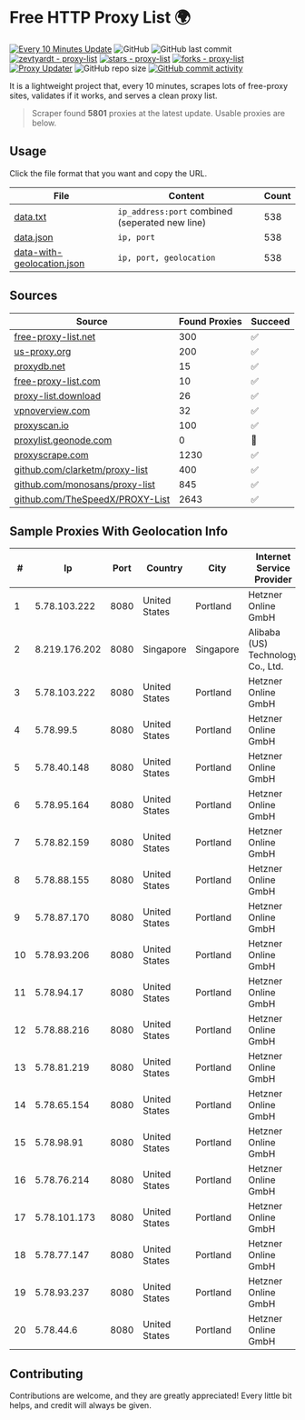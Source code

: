 
# Free HTTP Proxy List 🌍

[![Every 10 Minutes Update](https://github.com/mertguvencli/http-proxy-list/actions/workflows/main.yml/badge.svg?branch=main)](https://github.com/mertguvencli/http-proxy-list/actions/workflows/main.yml)
![GitHub](https://img.shields.io/github/license/mertguvencli/http-proxy-list)
![GitHub last commit](https://img.shields.io/github/last-commit/mertguvencli/http-proxy-list)
[![zevtyardt - proxy-list](https://img.shields.io/static/v1?label=zevtyardt&message=proxy-list&color=blue&logo=github)](https://github.com/zevtyardt/proxy-list "Go to GitHub repo")
[![stars - proxy-list](https://img.shields.io/github/stars/zevtyardt/proxy-list?style=social)](https://github.com/zevtyardt/proxy-list)
[![forks - proxy-list](https://img.shields.io/github/forks/zevtyardt/proxy-list?style=social)](https://github.com/zevtyardt/proxy-list)
[![Proxy Updater](https://github.com/zevtyardt/proxy-list/workflows/Proxy%20Updater/badge.svg)](https://github.com/zevtyardt/proxy-list/actions?query=workflow:"Proxy+Updater")
![GitHub repo size](https://img.shields.io/github/repo-size/zevtyardt/proxy-list)
[![GitHub commit activity](https://img.shields.io/github/commit-activity/m/zevtyardt/proxy-list?logo=commits)](https://github.com/zevtyardt/proxy-list/commits/main)

It is a lightweight project that, every 10 minutes, scrapes lots of free-proxy sites, validates if it works, and serves a clean proxy list.

> Scraper found **5801** proxies at the latest update. Usable proxies are below.

## Usage

Click the file format that you want and copy the URL.

|File|Content|Count|
|----|-------|-----|
|[data.txt](https://raw.githubusercontent.com/mertguvencli/http-proxy-list/main/proxy-list/data.txt)|`ip_address:port` combined (seperated new line)|538|
|[data.json](https://raw.githubusercontent.com/mertguvencli/http-proxy-list/main/proxy-list/data.json)|`ip, port`|538|
|[data-with-geolocation.json](https://raw.githubusercontent.com/mertguvencli/http-proxy-list/main/proxy-list/data-with-geolocation.json)|`ip, port, geolocation`|538|

## Sources

|Source|Found Proxies|Succeed|
|------|-------------|-------|
|[free-proxy-list.net](https://free-proxy-list.net)|300|✅|
|[us-proxy.org](https://www.us-proxy.org)|200|✅|
|[proxydb.net](http://proxydb.net)|15|✅|
|[free-proxy-list.com](https://free-proxy-list.com/?page=&port=&type%5B%5D=http&type%5B%5D=https&up_time=0&search=Search)|10|✅|
|[proxy-list.download](https://www.proxy-list.download/HTTP)|26|✅|
|[vpnoverview.com](https://vpnoverview.com/privacy/anonymous-browsing/free-proxy-servers)|32|✅|
|[proxyscan.io](https://www.proxyscan.io)|100|✅|
|[proxylist.geonode.com](https://proxylist.geonode.com/api/proxy-list?limit=300&page=1&sort_by=lastChecked&sort_type=desc&protocols=http,https)|0|🚫|
|[proxyscrape.com](https://api.proxyscrape.com/v2/?request=displayproxies&protocol=http&timeout=10000&country=all&ssl=all&anonymity=all)|1230|✅|
|[github.com/clarketm/proxy-list](https://raw.githubusercontent.com/clarketm/proxy-list/master/proxy-list-raw.txt)|400|✅|
|[github.com/monosans/proxy-list](https://raw.githubusercontent.com/monosans/proxy-list/main/proxies/http.txt)|845|✅|
|[github.com/TheSpeedX/PROXY-List](https://raw.githubusercontent.com/TheSpeedX/PROXY-List/master/http.txt)|2643|✅|


## Sample Proxies With Geolocation Info

|#|Ip|Port|Country|City|Internet Service Provider|
|-|--|----|-------|----|-------------------------|
|1|5.78.103.222|8080|United States|Portland|Hetzner Online GmbH|
|2|8.219.176.202|8080|Singapore|Singapore|Alibaba (US) Technology Co., Ltd.|
|3|5.78.103.222|8080|United States|Portland|Hetzner Online GmbH|
|4|5.78.99.5|8080|United States|Portland|Hetzner Online GmbH|
|5|5.78.40.148|8080|United States|Portland|Hetzner Online GmbH|
|6|5.78.95.164|8080|United States|Portland|Hetzner Online GmbH|
|7|5.78.82.159|8080|United States|Portland|Hetzner Online GmbH|
|8|5.78.88.155|8080|United States|Portland|Hetzner Online GmbH|
|9|5.78.87.170|8080|United States|Portland|Hetzner Online GmbH|
|10|5.78.93.206|8080|United States|Portland|Hetzner Online GmbH|
|11|5.78.94.17|8080|United States|Portland|Hetzner Online GmbH|
|12|5.78.88.216|8080|United States|Portland|Hetzner Online GmbH|
|13|5.78.81.219|8080|United States|Portland|Hetzner Online GmbH|
|14|5.78.65.154|8080|United States|Portland|Hetzner Online GmbH|
|15|5.78.98.91|8080|United States|Portland|Hetzner Online GmbH|
|16|5.78.76.214|8080|United States|Portland|Hetzner Online GmbH|
|17|5.78.101.173|8080|United States|Portland|Hetzner Online GmbH|
|18|5.78.77.147|8080|United States|Portland|Hetzner Online GmbH|
|19|5.78.93.237|8080|United States|Portland|Hetzner Online GmbH|
|20|5.78.44.6|8080|United States|Portland|Hetzner Online GmbH|



## Contributing

Contributions are welcome, and they are greatly appreciated! Every
little bit helps, and credit will always be given.

